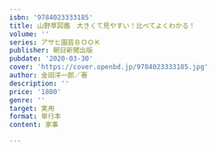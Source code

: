 ```yaml
---
isbn: '9784023333185'
title: 山野草図鑑　大きくて見やすい！比べてよくわかる！
volume: ''
series: アサヒ園芸ＢＯＯＫ
publisher: 朝日新聞出版
pubdate: '2020-03-30'
cover: 'https://cover.openbd.jp/9784023333185.jpg'
author: 金田洋一郎／著
description: ''
price: '1800'
genre: ''
target: 実用
format: 単行本
content: 家事

---
```

